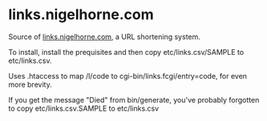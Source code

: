 # links.nigelhorne.com
Source of [links.nigelhorne.com](http://links.nigelhorne.com), a URL shortening system.

To install,
install the prequisites and then copy etc/links.csv/SAMPLE to etc/links.csv.

Uses .htaccess to map /l/code to cgi-bin/links.fcgi/entry=code, for even more brevity.

If you get the message "Died" from bin/generate,
you've probably forgotten to copy etc/links.csv.SAMPLE to etc/links.csv
